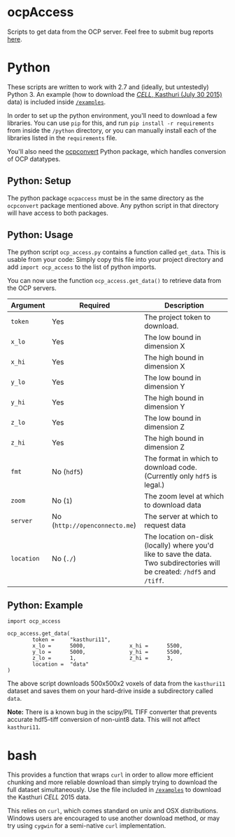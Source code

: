 # ocpAccess
Scripts to get data from the OCP server. Feel free to submit bug reports [here](https://github.com/openconnectome/ocpAccess/issues).


# Python
These scripts are written to work with 2.7 and (ideally, but untestedly) Python 3. An example (how to download the [*CELL*, Kasthuri (July 30 2015)](http://www.openconnectomeproject.org/#!kasthuri11/c12r2) data) is included inside [`/examples`](https://github.com/openconnectome/ocpAccess/tree/master/python/examples).

In order to set up the python environment, you'll need to download a few libraries. You can use `pip` for this, and run `pip install -r requirements` from inside the `/python` directory, or you can manually install each of the libraries listed in the `requirements` file.

You'll also need the [ocpconvert](https://github.com/openconnectome/ocpConvert) Python package, which handles conversion of OCP datatypes.

## Python: Setup
The python package `ocpaccess` must be in the same directory as the `ocpconvert` package mentioned above. Any python script in that directory will have access to both packages.

## Python: Usage
The python script `ocp_access.py` contains a function called `get_data`. This is usable from your code: Simply copy this file into your project directory and add `import ocp_access` to the list of python imports.

You can now use the function `ocp_access.get_data()` to retrieve data from the OCP servers.

| Argument | Required | Description |
|----------|----------|-------------|
| `token` | Yes | The project token to download. |
| `x_lo` | Yes | The low bound in dimension X |
| `x_hi` | Yes | The high bound in dimension X |
| `y_lo` | Yes | The low bound in dimension Y |
| `y_hi` | Yes | The high bound in dimension Y |
| `z_lo` | Yes | The low bound in dimension Z |
| `z_hi` | Yes | The high bound in dimension Z |
| `fmt` | No (`hdf5`) | The format in which to download code. (Currently only `hdf5` is legal.) |
| `zoom` | No (`1`) | The zoom level at which to download data |
| `server` | No (`http://openconnecto.me`) | The server at which to request data |
| `location` | No (`./`) | The location on-disk (locally) where you'd like to save the data. Two subdirectories will be created: `/hdf5` and `/tiff`. |

## Python: Example

```
import ocp_access

ocp_access.get_data(
        token =     "kasthuri11",
        x_lo =      5000,              x_hi =      5500,
        y_lo =      5000,              y_hi =      5500,
        z_lo =      1,                 z_hi =      3,
        location =  "data"
)
```

The above script downloads 500x500x2 voxels of data from the `kasthuri11` dataset and saves them on your hard-drive inside a subdirectory called `data`.

**Note:** There is a known bug in the scipy/PIL TIFF converter that prevents accurate hdf5-tiff conversion of non-uint8 data. This will not affect `kasthuri11`.


# bash
This provides a function that wraps `curl` in order to allow more efficient chunking and more reliable download than simply trying to download the full dataset simultaneously. Use the file included in [`/examples`](https://github.com/openconnectome/ocpAccess/tree/master/bash/examples) to download the Kasthuri *CELL* 2015 data.

This relies on `curl`, which comes standard on unix and OSX distributions. Windows users are encouraged to use another download method, or may try using `cygwin` for a semi-native `curl` implementation.
